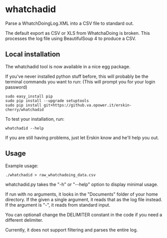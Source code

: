 whatchadid
==========

Parse a WhatchDoingLog.XML into a CSV file to standard out.

The default export as CSV or XLS from WhatchaDoing is broken. This processes
the log file using BeautifulSoup 4 to produce a CSV.

Local installation
------------------

The whatchadid tool is now available in a nice egg package.

If you've never installed python stuff before, this will probably be the
terminal commands you want to run: (This will prompt you for your login
password)

    sudo easy_install pip
    sudo pip install --upgrade setuptools
    sudo pip install git+https://github.va.opower.it/erskin-cherry/whatchadid

To test your installation, run:

    whatchadid --help

If you are still having problems, just let Erskin know and he'll help you out.

Usage
-----
Example usage:

    ./whatchadid > raw_whatchadoing_data.csv

whatchadid.py takes the "-h" or "--help" option to display minimal usage.

If run with no arguments, it looks in the "Documents" folder of your home
directory. If the given a single argument, it reads that as the log file
instead. If the argument is "-", it reads from standard input.

You can optionall change the DELIMITER constant in the code if you need a
different delimiter.

Currently, it does not support filtering and parses the entire log.
